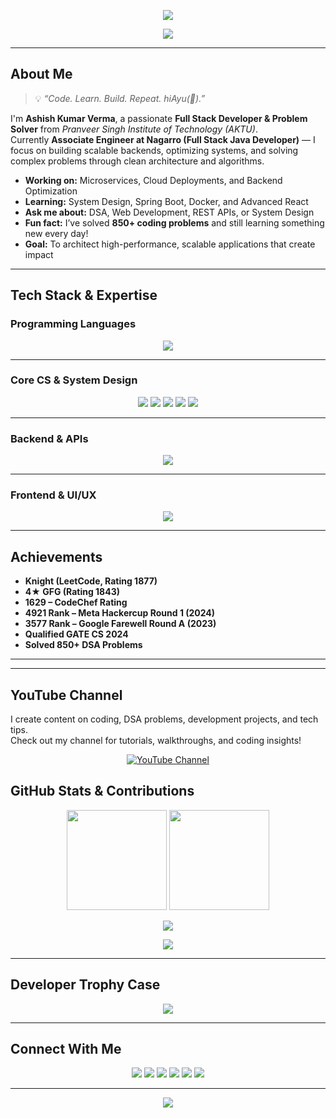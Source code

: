 <!-- HEADER BANNER -->
<p align="center">
  <img src="https://capsule-render.vercel.app/api?type=waving&color=0:0D47A1,100:42A5F5&height=200&section=header&text=%20Ashish%20Kumar%20Verma%20&fontSize=40&fontColor=ffffff&animation=twinkling&fontAlignY=35" />
</p>

<!-- TYPING INTRO -->
<p align="center">
  <img src="https://readme-typing-svg.herokuapp.com?font=Fira+Code&weight=600&size=25&duration=2500&pause=1000&color=00BFFF&center=true&vCenter=true&width=800&lines=Hi+there%2C+I'm+Ashish+Kumar+Verma;Full+Stack+Developer+%7C+System+Design+;Java+%7C+Node.js+%7C+Spring+Boot;Problem+Solver+%7C+GATE+CS+Qualifier" />
</p>

---

## About Me  

> 💡 *“Code. Learn. Build. Repeat. hiAyu(💞).”*  

I'm **Ashish Kumar Verma**, a passionate **Full Stack Developer & Problem Solver** from *Pranveer Singh Institute of Technology (AKTU)*.  
Currently **Associate Engineer at Nagarro (Full Stack Java Developer)** — I focus on building scalable backends, optimizing systems, and solving complex problems through clean architecture and algorithms.  

- **Working on:** Microservices, Cloud Deployments, and Backend Optimization  
- **Learning:** System Design, Spring Boot, Docker, and Advanced React  
- **Ask me about:** DSA, Web Development, REST APIs, or System Design  
- **Fun fact:** I’ve solved **850+ coding problems** and still learning something new every day!  
- **Goal:** To architect high-performance, scalable applications that create impact  

---

## Tech Stack & Expertise  

### **Programming Languages**
<p align="center">
  <img src="https://skillicons.dev/icons?i=cpp,java,python,javascript,typescript,c&perline=6" />
</p>

---

### **Core CS & System Design**
<p align="center">
  <img src="https://img.shields.io/badge/OOP-0078D7?style=for-the-badge&logo=windows&logoColor=white" />
  <img src="https://img.shields.io/badge/System%20Design-4285F4?style=for-the-badge&logo=google&logoColor=white" />
  <img src="https://img.shields.io/badge/DSA-FFD43B?style=for-the-badge&logo=python&logoColor=black" />
  <img src="https://img.shields.io/badge/Design%20Patterns-4B0082?style=for-the-badge&logo=github&logoColor=white" />
  <img src="https://img.shields.io/badge/Database%20Design-00BFFF?style=for-the-badge&logo=mysql&logoColor=white" />
</p>

---

### **Backend & APIs**
<p align="center">
  <img src="https://skillicons.dev/icons?i=nodejs,express,spring,java,mongodb,mysql,postman,graphql&perline=6" />
</p>

---

### **Frontend & UI/UX**
<p align="center">
  <img src="https://skillicons.dev/icons?i=html,css,tailwind,bootstrap,react,figma&perline=6" />
</p>

---

## Achievements  

- **Knight (LeetCode, Rating 1877)**  
- **4★ GFG (Rating 1843)**  
- **1629 – CodeChef Rating**  
- **4921 Rank – Meta Hackercup Round 1 (2024)**  
- **3577 Rank – Google Farewell Round A (2023)**  
- **Qualified GATE CS 2024**  
- **Solved 850+ DSA Problems**  

---

---

## YouTube Channel  

I create content on coding, DSA problems, development projects, and tech tips.  
Check out my channel for tutorials, walkthroughs, and coding insights!  

<p align="center">
  <a href="https://www.youtube.com/@vashishk0602" target="_blank">
    <img src="https://img.shields.io/badge/YouTube-Channel-FF0000?style=for-the-badge&logo=youtube&logoColor=white" alt="YouTube Channel" />
  </a>
</p>

## GitHub Stats & Contributions  

<p align="center">
  <img src="https://github-readme-stats.vercel.app/api?username=ashishverma4822&show_icons=true&theme=tokyonight&hide_border=true&bg_color=0D1117" height="160" />
  <img src="https://github-readme-streak-stats.herokuapp.com/?user=ashishverma4822&theme=tokyonight&hide_border=true&background=0D1117" height="160" />
</p>

<p align="center">
  <img src="https://github-readme-stats.vercel.app/api/top-langs/?username=ashishverma4822&layout=compact&theme=tokyonight&hide_border=true&bg_color=0D1117" />
</p>

<p align="center">
  <img src="https://github-readme-activity-graph.vercel.app/graph?username=ashishverma4822&theme=react-dark&hide_border=true&area=true&custom_title=Ashish%20Kumar%20Verma's%20Contribution%20Graph" />
</p>

---

## Developer Trophy Case  

<p align="center">
  <img src="https://github-profile-trophy.vercel.app/?username=ashishverma4822&theme=tokyonight&no-frame=true&no-bg=true&margin-w=15" />
</p>

---

## Connect With Me  

<p align="center">
  <a href="https://www.linkedin.com/in/ashishverma4822/"><img src="https://img.shields.io/badge/-LinkedIn-0077B5?style=for-the-badge&logo=Linkedin&logoColor=white"/></a>
  <a href="https://github.com/ashishverma4822"><img src="https://img.shields.io/badge/-GitHub-181717?style=for-the-badge&logo=github&logoColor=white"/></a>
  <a href="mailto:vashishk2003@gmail.com"><img src="https://img.shields.io/badge/-Gmail-D14836?style=for-the-badge&logo=gmail&logoColor=white"/></a>
  <a href="https://leetcode.com/vashishk0602/"><img src="https://img.shields.io/badge/-LeetCode-F89F1B?style=for-the-badge&logo=leetcode&logoColor=black"/></a>
  <a href="https://auth.geeksforgeeks.org/user/vashishk0602"><img src="https://img.shields.io/badge/-GeeksforGeeks-2F8D46?style=for-the-badge&logo=geeksforgeeks&logoColor=white"/></a>
  <a href="https://www.codechef.com/users/vashishk0602"><img src="https://img.shields.io/badge/-CodeChef-5B4638?style=for-the-badge&logo=codechef&logoColor=white"/></a>
</p>

---

<p align="center">
  <img src="https://capsule-render.vercel.app/api?type=waving&color=0:0D47A1,100:42A5F5&height=120&section=footer" />
</p>
